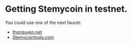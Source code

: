 # Getting Stemycoin in testnet.

You could use one of the next faucet:

* [thonguyen.net](https://faucet.thonguyen.net/ltc)
* [Stemycointools.com](http://testnet.Stemycointools.com/)
